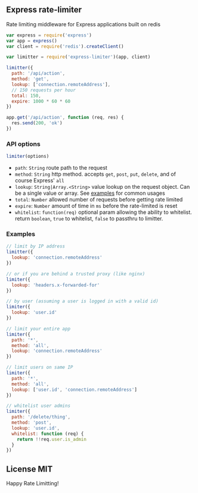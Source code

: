 ## Express rate-limiter
Rate limiting middleware for Express applications built on redis

``` js
var express = require('express')
var app = express()
var client = require('redis').createClient()

var limitter = require('express-limiter')(app, client)

limitter({
  path: '/api/action',
  method: 'get',
  lookup: ['connection.remoteAddress'],
  // 150 requests per hour
  total: 150,
  expire: 1000 * 60 * 60
})

app.get('/api/action', function (req, res) {
  res.send(200, 'ok')
})
```

### API options

``` js
limiter(options)
```

 - `path`: `String` route path to the request
 - `method`: `String` http method. accepts `get`, `post`, `put`, `delete`, and of course Express' `all`
 - `lookup`: `String|Array.<String>` value lookup on the request object. Can be a single value or array. See [examples](#examples) for common usages
 - `total`: `Number` allowed number of requests before getting rate limited
 - `expire`: `Number` amount of time in `ms` before the rate-limited is reset
 - `whitelist`: `function(req)` optional param allowing the ability to whitelist. return `boolean`, `true` to whitelist, `false` to passthru to limitter.

### Examples

``` js
// limit by IP address
limitter({
  lookup: 'connection.remoteAddress'
})

// or if you are behind a trusted proxy (like nginx)
limiter({
  lookup: 'headers.x-forwarded-for'
})

// by user (assuming a user is logged in with a valid id)
limiter({
  lookup: 'user.id'
})

// limit your entire app
limiter({
  path: '*',
  method: 'all',
  lookup: 'connection.remoteAddress'
})

// limit users on same IP
limiter({
  path: '*',
  method: 'all',
  lookup: ['user.id', 'connection.remoteAddress']
})

// whitelist user admins
limiter({
  path: '/delete/thing',
  method: 'post',
  lookup: 'user.id',
  whitelist: function (req) {
    return !!req.user.is_admin
  }
})

```

## License MIT

Happy Rate Limitting!
